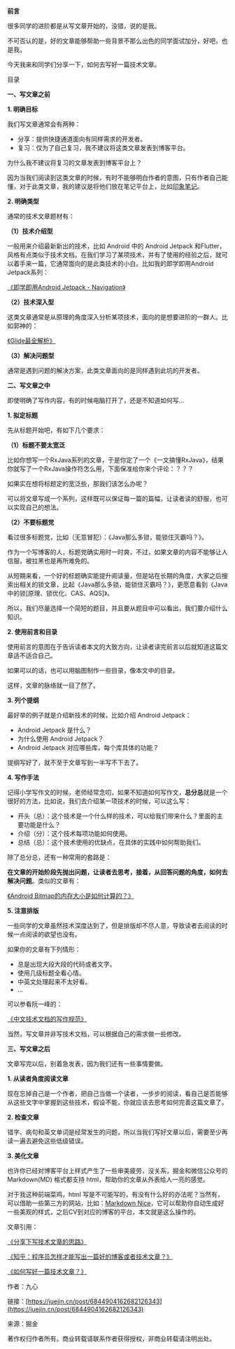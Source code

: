 **前言**

很多同学的进阶都是从写文章开始的，没错，说的是我。

不可否认的是，好的文章能够帮助一些背景不那么出色的同学面试加分，好吧，也是我。

今天我来和同学们分享一下，如何去写好一篇技术文章。

目录

**一、写文章之前**

**1. 明确目标**

我们写文章通常会有两种：

-   分享：提供快捷通道面向有同样需求的开发者。
-   复习：仅为了自己复习，我不建议将这类文章发表到博客平台。

为什么我不建议将复习的文章发表到博客平台上？

因为当我们阅读到这类文章的时候，有时不能够明白作者的意图，只有作者自己能懂，对于此类文章，我的建议是将他们放在笔记平台上，比如[印象笔记](https://link.juejin.cn/?target=https%3A%2F%2Fwww.yinxiang.com%2F)。

**2. 明确类型**

通常的技术文章题材有：

**（1）技术介绍型**

一般用来介绍最新新出的技术，比如 Android 中的 Android Jetpack 和Flutter，风格有点类似于技术文档。在我们学习了某项技术，并有了使用的经验之后，就可以着手来一篇，它通常面向的是此类技术的小白。比如我的即学即用Android Jetpack系列：

[《即学即用Android Jetpack - Navigation》](https://link.juejin.cn/?target=https%3A%2F%2Fwww.jianshu.com%2Fp%2F66b93df4b7a6)

**（2）技术深入型**

这类文章通常是从原理的角度深入分析某项技术，面向的是想要进阶的一群人。比如郭神的：

[《Glide最全解析》](https://link.juejin.cn/?target=https%3A%2F%2Fblog.csdn.net%2Fsinyu890807%2Fcategory_9268670.html)

**（3）解决问题型**

通常是遇到问题的解决方案，此类文章面向的是同样遇到此坑的开发者。

**二、写文章之中**

即使明确了写作内容，有的时候电脑打开了，还是不知道如何写...

**1. 拟定标题**

先从标题开始吧，有如下几个要求：

**（1）标题不要太宽泛**

比如你想写一个RxJava系列的文章，于是你定了一个《一文搞懂RxJava》，结果你就写了一个RxJava操作符怎么用，下面保准给你来个评论：？？？

如果实在想将标题定的宽泛些，那我们该怎么办呢？

可以将文章写成一个系列，这样既可以保证每一篇的篇幅，让读者读的舒服，也可以实现自己的想法。

**（2）不要标题党**

看过很多标题党，比如（无意冒犯）：《Java那么多锁，能锁住灭霸吗？》。

作为一个写博客的人，标题党确实用时一时爽，不过，如果文章的内容不能够让人信服，被拉黑也是再所难免的。

从短期来看，一个好的标题确实能提升阅读量，但是站在长期的角度，大家之后搜索出相关的锁文章，比起《Java那么多锁，能锁住灭霸吗？》，更愿意看到《Java中的锁[原理、锁优化、CAS、AQS]》。

所以，我们尽量选择一个简短的题目，并且要从题目中可以看出，我们要介绍什么知识。

**2. 使用前言和目录**

使用前言的意图在于告诉读者本文的大致方向，让读者读完前言以后就知道这篇文章适不适合自己。

如果可以的话，也可以用脑图制作一些目录，像本文中的目录。

这样，文章的脉络就一目了然了。

**3. 列个提纲**

最好举的例子就是介绍新技术的时候，比如介绍 Android Jetpack：

-   Android Jetpack 是什么？
-   为什么使用 Android Jetpack？
-   Android Jetpack 对应哪些库，每个库具体的功能？

提纲写好了，就不至于文章写到一半写不下去了。

**4. 写作手法**

记得小学写作文的时候，老师经常念叨，如果不知道如何写作文，**总分总**就是一个很好的方法，比如说，我们去介绍某一项技术的时候，可以这么写：

-   开头（总）：这个技术是一个什么样的技术，可以给我们带来什么？里面的主要功能是什么？
-   介绍（分）：这个技术每项功能如何使用。
-   总结（总）：这个技术使用的优缺点，在具体的实践中如何帮助我们。

除了总分总，还有一种常用的套路是：

**在文章的开始阶段先抛出问题，让读者去思考，接着，从回答问题的角度，如何去解决问题**。类似的文章有：

[《Android Bitmap的内存大小是如何计算的？》](https://link.juejin.cn/?target=https%3A%2F%2Fivonhoe.github.io%2F2017%2F03%2F22%2FBitmap%26Memory%2F)

**5. 注意排版**

一些同学的文章虽然技术深度达到了，但是排版却不尽人意，导致读者去阅读的时候一点阅读的欲望也没有。

如果你的文章有下列情形：

-   总是出现大段大段的代码或者文字。
-   使用几级标题全看心情。
-   中英文处理起来不太好看。
-   ...

可以参看阮一峰的：

[《中文技术文档的写作规范》](https://link.juejin.cn/?target=https%3A%2F%2Fgithub.com%2Fruanyf%2Fdocument-style-guide)

当然，写文章并非写技术文档，可以根据自己的需求做一些修改。

**三、写文章之后**

文章写完以后，别着急发表，因为我们还有一些事情要做。

**1. 从读者角度阅读文章**

现在忘掉自己是一个作者，把自己当做一个读者，一步步的阅读，看自己是否能够从这些文字中掌握到这些技术，假设不能，你就应该去思考如何完善这篇文章了。

**2. 检查文章**

错字、病句和英文单词是经常发生的问题，所以当我们写好文章以后，需要至少再读一遍去避免这些低级错误。

**3. 美化文章**

也许你已经对博客平台上样式产生了一些审美疲劳，没关系，掘金和微信公众号的 Markdown(MD) 格式都支持 html，帮助你的文章从外表给人一亮的感觉。

对于我这种前端菜鸡，html 写是不可能写的，有没有什么好的办法呢？当然有，可以借助一些第三方的网站，比如：[Markdown Nice](https://link.juejin.cn/?target=https%3A%2F%2Fwww.mdnice.com%2F)，它可以帮助你自动生成好一些美观的样式，之后CV到对应的博客的平台，本文就是这么操作的。

文章引用：

[《分享下写技术文章的思路》](https://link.juejin.cn/?target=https%3A%2F%2Fblog.fundebug.com%2F2018%2F09%2F29%2Fhow-to-write-technology-blog%2F)

[《知乎：程序员怎样才能写出一篇好的博客或者技术文章？》](https://link.juejin.cn/?target=https%3A%2F%2Fwww.zhihu.com%2Fquestion%2F40716838)

[《如何写好一篇技术文章？》](https://juejin.cn/post/6844903504922804238)

作者：九心

链接：[https://juejin.cn/post/6844904162682126343](https://juejin.cn/post/6844904162682126343)

来源：掘金

著作权归作者所有。商业转载请联系作者获得授权，非商业转载请注明出处。